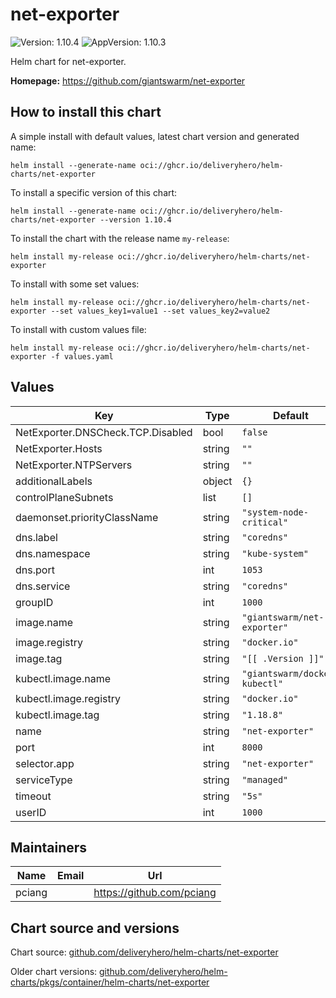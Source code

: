 # net-exporter

![Version: 1.10.4](https://img.shields.io/badge/Version-1.10.4-informational?style=flat-square) ![AppVersion: 1.10.3](https://img.shields.io/badge/AppVersion-1.10.3-informational?style=flat-square)

Helm chart for net-exporter.

**Homepage:** <https://github.com/giantswarm/net-exporter>

## How to install this chart

A simple install with default values, latest chart version and generated name:

```console
helm install --generate-name oci://ghcr.io/deliveryhero/helm-charts/net-exporter
```

To install a specific version of this chart:

```console
helm install --generate-name oci://ghcr.io/deliveryhero/helm-charts/net-exporter --version 1.10.4
```

To install the chart with the release name `my-release`:

```console
helm install my-release oci://ghcr.io/deliveryhero/helm-charts/net-exporter
```

To install with some set values:

```console
helm install my-release oci://ghcr.io/deliveryhero/helm-charts/net-exporter --set values_key1=value1 --set values_key2=value2
```

To install with custom values file:

```console
helm install my-release oci://ghcr.io/deliveryhero/helm-charts/net-exporter -f values.yaml
```

## Values

| Key | Type | Default | Description |
|-----|------|---------|-------------|
| NetExporter.DNSCheck.TCP.Disabled | bool | `false` |  |
| NetExporter.Hosts | string | `""` |  |
| NetExporter.NTPServers | string | `""` |  |
| additionalLabels | object | `{}` |  |
| controlPlaneSubnets | list | `[]` |  |
| daemonset.priorityClassName | string | `"system-node-critical"` |  |
| dns.label | string | `"coredns"` |  |
| dns.namespace | string | `"kube-system"` |  |
| dns.port | int | `1053` |  |
| dns.service | string | `"coredns"` |  |
| groupID | int | `1000` |  |
| image.name | string | `"giantswarm/net-exporter"` |  |
| image.registry | string | `"docker.io"` |  |
| image.tag | string | `"[[ .Version ]]"` |  |
| kubectl.image.name | string | `"giantswarm/docker-kubectl"` |  |
| kubectl.image.registry | string | `"docker.io"` |  |
| kubectl.image.tag | string | `"1.18.8"` |  |
| name | string | `"net-exporter"` |  |
| port | int | `8000` |  |
| selector.app | string | `"net-exporter"` |  |
| serviceType | string | `"managed"` |  |
| timeout | string | `"5s"` |  |
| userID | int | `1000` |  |

## Maintainers

| Name | Email | Url |
| ---- | ------ | --- |
| pciang |  | <https://github.com/pciang> |

## Chart source and versions

Chart source: [github.com/deliveryhero/helm-charts/net-exporter](https://github.com/deliveryhero/helm-charts/tree/master/stable/net-exporter)

Older chart versions: [github.com/deliveryhero/helm-charts/pkgs/container/helm-charts/net-exporter](https://github.com/deliveryhero/helm-charts/pkgs/container/helm-charts%2Fnet-exporter)
